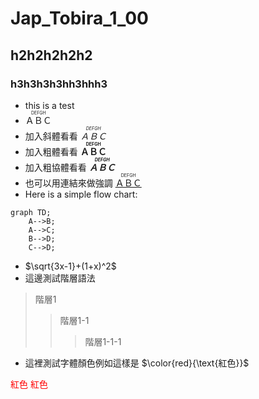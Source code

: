 <style>
    .red {color:red;}
</style>
# Jap_Tobira_1_00
## h2h2h2h2h2
### h3h3h3h3hh3hhh3
- this is a test
- <ruby>ＡＢＣ<rp>((</rp><rt>DEFGH</rt><rp>))</rp></ruby>
- 加入斜體看看 _<ruby>ＡＢＣ<rp>((</rp><rt>DEFGH</rt><rp>))</rp></ruby>_
- 加入粗體看看 __<ruby>ＡＢＣ<rp>((</rp><rt>DEFGH</rt><rp>))</rp></ruby>__
- 加入粗協體看看 ___<ruby>ＡＢＣ<rp>((</rp><rt>DEFGH</rt><rp>))</rp></ruby>___
- 也可以用連結來做強調 [<ruby>ＡＢＣ<rp>((</rp><rt>DEFGH</rt><rp>))</rp></ruby>]()
- Here is a simple flow chart:

```mermaid
graph TD;
    A-->B;
    A-->C;
    B-->D;
    C-->D;
```

- $\sqrt{3x-1}+(1+x)^2$
- 這邊測試階層語法
> 階層1
> > 階層1-1
> > > 階層1-1-1

- 這裡測試字體顏色例如這樣是 $\color{red}{\text{紅色}}$

<font color="#FF0000">紅色</font>
<span style="color:red">紅色</span>
